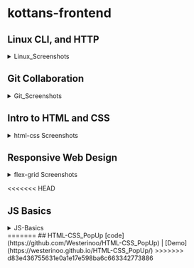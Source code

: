 # kottans-frontend

## Linux CLI, and HTTP

<details>
    <summary>Linux_Screenshots</summary>

![linux-1](./task_linux_cli/linux-1.png)

![linux-2](./task_linux_cli/linux-2.png)

![linux-3](./task_linux_cli/linux-3.png)

![linux-4](./task_linux_cli/linux-4.png)

</details>

## Git Collaboration

<details>
    <summary>Git_Screenshots</summary>

![git-1](./task_git_collaboration/git-1.png)

![git-2](./task_git_collaboration/git-2.png)

</details>

## Intro to HTML and CSS

<details>
    <summary> html-css Screenshots</summary>

![html-1](./task_html_css_intro/html-css-1.png)

![html-2](./task_html_css_intro/html_css-2.png)

![html-3](./task_html_css_intro/html_css-3.png)

</details>

## Responsive Web Design

<details>
    <summary> flex-grid Screenshots</summary>

![flex](/task_responsive_web_design/frog-flex.png)

![grid](/task_responsive_web_design/grid-garden.png)

  </details>

<<<<<<< HEAD
## JS Basics

<details>
  <summary> JS-Basics</summary>

![js-1](/task_js_basics/js-basic1.png)

![js-2](/task_js_basics/js-basic2.png)

![js-3](/task_js_basics/js-basic3.png)

</details>
=======
## HTML-CSS_PopUp
[code](https://github.com/Westerinoo/HTML-CSS_PopUp) |
[Demo](https://westerinoo.github.io/HTML-CSS_PopUp/)
>>>>>>> d83e436755631e0a1e17e598ba6c663342773886
